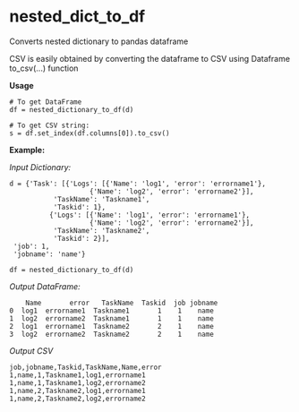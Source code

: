 # nested_dict_to_df
Converts nested dictionary to pandas dataframe

CSV is easily obtained by converting the dataframe to CSV using Dataframe to_csv(...) function

**Usage**

    # To get DataFrame
    df = nested_dictionary_to_df(d)

    # To get CSV string:
    s = df.set_index(df.columns[0]).to_csv()

**Example:**

*Input Dictionary:*

    d = {'Task': [{'Logs': [{'Name': 'log1', 'error': 'errorname1'},
                        {'Name': 'log2', 'error': 'errorname2'}],
               'TaskName': 'Taskname1',
               'Taskid': 1},
              {'Logs': [{'Name': 'log1', 'error': 'errorname1'},
                        {'Name': 'log2', 'error': 'errorname2'}],
               'TaskName': 'Taskname2',
               'Taskid': 2}],
     'job': 1,
     'jobname': 'name'}
 
    df = nested_dictionary_to_df(d)
    
 *Output DataFrame:*
 
        Name       error   TaskName  Taskid  job jobname
    0  log1  errorname1  Taskname1       1    1    name
    1  log2  errorname2  Taskname1       1    1    name
    2  log1  errorname1  Taskname2       2    1    name
    3  log2  errorname2  Taskname2       2    1    name

*Output CSV*

    job,jobname,Taskid,TaskName,Name,error
    1,name,1,Taskname1,log1,errorname1
    1,name,1,Taskname1,log2,errorname2
    1,name,2,Taskname2,log1,errorname1
    1,name,2,Taskname2,log2,errorname2
